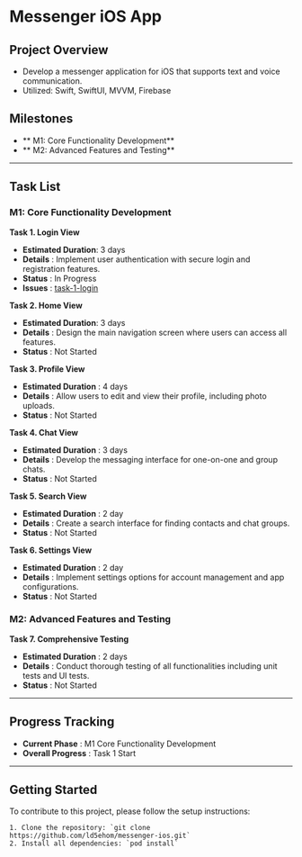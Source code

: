 # Messenger iOS App

## Project Overview
- Develop a messenger application for iOS that supports text and voice communication.
- Utilized: Swift, SwiftUI, MVVM, Firebase


## Milestones
- ** M1: Core Functionality Development** 
- ** M2: Advanced Features and Testing** 

-----

## Task List
### M1: Core Functionality Development

**Task 1. Login View**
   - **Estimated Duration**: 3 days
   - **Details** : Implement user authentication with secure login and registration features.
   - **Status** : In Progress
   - **Issues** : [task-1-login](https://github.com/ld5ehom/messenger-ios/tree/task-1-login)
   
**Task 2. Home View**
   - **Estimated Duration**: 3 days
   - **Details** : Design the main navigation screen where users can access all features.
   - **Status** : Not Started
   

**Task 3. Profile View**
   - **Estimated Duration** : 4 days
   - **Details** : Allow users to edit and view their profile, including photo uploads.
   - **Status** : Not Started
   

**Task 4. Chat View**
   - **Estimated Duration** : 3 days
   - **Details** : Develop the messaging interface for one-on-one and group chats.
   - **Status** : Not Started


**Task 5. Search View**
   - **Estimated Duration** : 2 day
   - **Details** : Create a search interface for finding contacts and chat groups.
   - **Status** : Not Started



**Task 6. Settings View**
   - **Estimated Duration** : 2 day
   - **Details** : Implement settings options for account management and app configurations.
   - **Status** : Not Started



### M2: Advanced Features and Testing

**Task 7. Comprehensive Testing**
   - **Estimated Duration** : 2 days
   - **Details** : Conduct thorough testing of all functionalities including unit tests and UI tests.
   - **Status** : Not Started


-----
## Progress Tracking

- **Current Phase** : M1 Core Functionality Development
- **Overall Progress** : Task 1 Start 

-----
## Getting Started
To contribute to this project, please follow the setup instructions:
```angular2html
1. Clone the repository: `git clone https://github.com/ld5ehom/messenger-ios.git`
2. Install all dependencies: `pod install`
```
